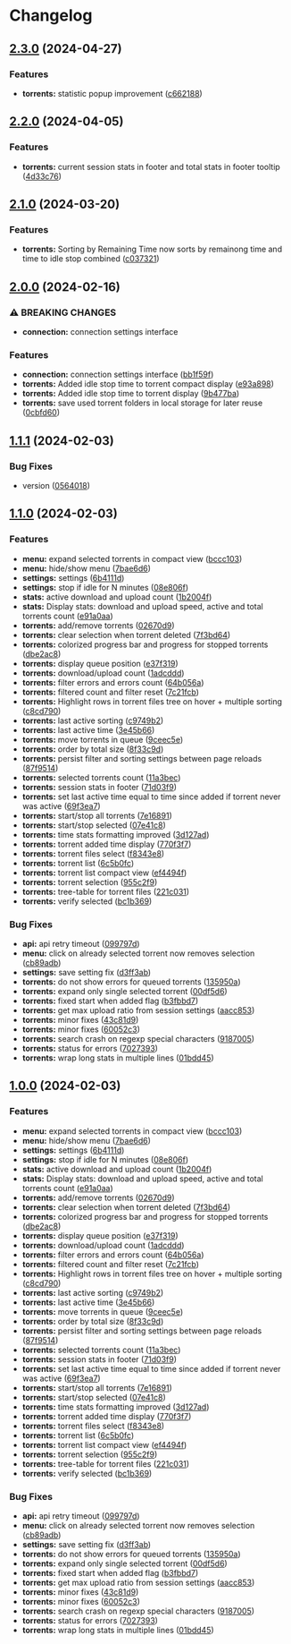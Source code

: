 # Changelog

## [2.3.0](https://github.com/NoNameItem/transmission-client/compare/v2.2.0...v2.3.0) (2024-04-27)


### Features

* **torrents:** statistic popup improvement ([c662188](https://github.com/NoNameItem/transmission-client/commit/c6621888b22c448f414b7076f8862c8401049211))

## [2.2.0](https://github.com/NoNameItem/transmission-client/compare/v2.1.0...v2.2.0) (2024-04-05)


### Features

* **torrents:** current session stats in footer and total stats in footer tooltip ([4d33c76](https://github.com/NoNameItem/transmission-client/commit/4d33c761a4480762b231482bb1716c57dc3a96be))

## [2.1.0](https://github.com/NoNameItem/transmission-client/compare/v2.0.0...v2.1.0) (2024-03-20)


### Features

* **torrents:** Sorting by Remaining Time now sorts by remainong time and time to idle stop combined ([c037321](https://github.com/NoNameItem/transmission-client/commit/c0373216b43533448c25a146074fce0f5129edd3))

## [2.0.0](https://github.com/NoNameItem/transmission-client/compare/v1.1.1...v2.0.0) (2024-02-16)


### ⚠ BREAKING CHANGES

* **connection:** connection settings interface

### Features

* **connection:** connection settings interface ([bb1f59f](https://github.com/NoNameItem/transmission-client/commit/bb1f59ffcc81ac2bb090d9cbae713d98625ba0aa))
* **torrents:** Added idle stop time to torrent compact display ([e93a898](https://github.com/NoNameItem/transmission-client/commit/e93a89812b18e95863daa1e07b8c57ee3ab5ce48))
* **torrents:** Added idle stop time to torrent display ([9b477ba](https://github.com/NoNameItem/transmission-client/commit/9b477baa51f1d768df58ea392ab7c6dde1d9db18))
* **torrents:** save used torrent folders in local storage for later reuse ([0cbfd60](https://github.com/NoNameItem/transmission-client/commit/0cbfd601fe41a4abdcf43ab5a5d55e7cb437557e))

## [1.1.1](https://github.com/NoNameItem/transmission-client/compare/v1.1.0...v1.1.1) (2024-02-03)


### Bug Fixes

* version ([0564018](https://github.com/NoNameItem/transmission-client/commit/0564018edb9d29bc6a3be37bd29065cd1b3fbc23))

## [1.1.0](https://github.com/NoNameItem/transmission-client/compare/v1.0.0...v1.1.0) (2024-02-03)


### Features

* **menu:** expand selected torrents in compact view ([bccc103](https://github.com/NoNameItem/transmission-client/commit/bccc103d89572574a3dbf52d3af67406be9aef46))
* **menu:** hide/show menu ([7bae6d6](https://github.com/NoNameItem/transmission-client/commit/7bae6d68664241a7962b9f09c596034e96e8f257))
* **settings:** settings ([6b4111d](https://github.com/NoNameItem/transmission-client/commit/6b4111d726292de292aa04022e1c2a59ef463886))
* **settings:** stop if idle for N minutes ([08e806f](https://github.com/NoNameItem/transmission-client/commit/08e806fbf1a7b2e90a91bd2a822142bf419bee3f))
* **stats:** active download and upload count ([1b2004f](https://github.com/NoNameItem/transmission-client/commit/1b2004fd4b687e35aee8510f5f60dc72433aaadf))
* **stats:** Display stats: download and upload speed, active and total torrents count ([e91a0aa](https://github.com/NoNameItem/transmission-client/commit/e91a0aa68be93f8338ce3f1a788c06b18fb8dc37))
* **torrents:** add/remove torrents ([02670d9](https://github.com/NoNameItem/transmission-client/commit/02670d926b2bb19eae54756d260b27b93ddcec61))
* **torrents:** clear selection when torrent deleted ([7f3bd64](https://github.com/NoNameItem/transmission-client/commit/7f3bd64d9c222a5ed1b383fd33cb6c80c83855f0))
* **torrents:** colorized progress bar and progress for stopped torrents ([dbe2ac8](https://github.com/NoNameItem/transmission-client/commit/dbe2ac8f7a0b21afe7bae6d2e87ff21b5339dc38))
* **torrents:** display queue position ([e37f319](https://github.com/NoNameItem/transmission-client/commit/e37f3199b37438fd4248e8c54694bd9657683edd))
* **torrents:** download/upload count ([1adcddd](https://github.com/NoNameItem/transmission-client/commit/1adcddd6a7dc98f2df905f4807e94ae493be9901))
* **torrents:** filter errors and errors count ([64b056a](https://github.com/NoNameItem/transmission-client/commit/64b056acb067070b6a933e2612683f5e7b68a974))
* **torrents:** filtered count and filter reset ([7c21fcb](https://github.com/NoNameItem/transmission-client/commit/7c21fcb5badbedf19e7b8a005a0541cab76116cd))
* **torrents:** Highlight rows in torrent files tree on hover + multiple sorting ([c8cd790](https://github.com/NoNameItem/transmission-client/commit/c8cd790aecea161560cb29076051c1b1fa87c757))
* **torrents:** last active sorting ([c9749b2](https://github.com/NoNameItem/transmission-client/commit/c9749b2c8714d7d844b738c241da9e8fca91cb29))
* **torrents:** last active time ([3e45b66](https://github.com/NoNameItem/transmission-client/commit/3e45b66ffd26081c3d3725435495f496458e6096))
* **torrents:** move torrents in queue ([9ceec5e](https://github.com/NoNameItem/transmission-client/commit/9ceec5e55a6b4ae2531e93b685f42ef21a3a4c92))
* **torrents:** order by total size ([8f33c9d](https://github.com/NoNameItem/transmission-client/commit/8f33c9dc7bcd1869b2f330fd19a6fea18af98445))
* **torrents:** persist filter and sorting settings between page reloads ([87f9514](https://github.com/NoNameItem/transmission-client/commit/87f951481fca836deb16e37e417c1a78affa2102))
* **torrents:** selected torrents count ([11a3bec](https://github.com/NoNameItem/transmission-client/commit/11a3bec4b66cc754b0270a347f89b4519fc173d5))
* **torrents:** session stats in footer ([71d03f9](https://github.com/NoNameItem/transmission-client/commit/71d03f90e680cd7873cd1a959b5432c7aca90841))
* **torrents:** set last active time equal to time since added if torrent never was active ([69f3ea7](https://github.com/NoNameItem/transmission-client/commit/69f3ea704becf46fa5b6a5307c899154b62766ac))
* **torrents:** start/stop all torrents ([7e16891](https://github.com/NoNameItem/transmission-client/commit/7e16891da53c3fe33683dac2645b8401e3aaa601))
* **torrents:** start/stop selected ([07e41c8](https://github.com/NoNameItem/transmission-client/commit/07e41c8b5a45bb4c70c3b47aa401575edd1f41a2))
* **torrents:** time stats formatting improved ([3d127ad](https://github.com/NoNameItem/transmission-client/commit/3d127ad3f8d5176b67e0487b7e76a43d2ee7d0f4))
* **torrents:** torrent added time display ([770f3f7](https://github.com/NoNameItem/transmission-client/commit/770f3f75baf493f33957310c42032466d874b4c8))
* **torrents:** torrent files select ([f8343e8](https://github.com/NoNameItem/transmission-client/commit/f8343e89408911f91f2c4fff2531f97ceaacd687))
* **torrents:** torrent list ([6c5b0fc](https://github.com/NoNameItem/transmission-client/commit/6c5b0fcc5bb0f93c8314642d1da4afcf67300aab))
* **torrents:** torrent list compact view ([ef4494f](https://github.com/NoNameItem/transmission-client/commit/ef4494fddc8167175cd4311c184916dfdf79b10c))
* **torrents:** torrent selection ([955c2f9](https://github.com/NoNameItem/transmission-client/commit/955c2f9d69f0ba2d9775e35a9d117533f20aa918))
* **torrents:** tree-table for torrent files ([221c031](https://github.com/NoNameItem/transmission-client/commit/221c031b3f6a0ddf65a7c9cc0fac9a03604a9d93))
* **torrents:** verify selected ([bc1b369](https://github.com/NoNameItem/transmission-client/commit/bc1b36920552af62b584c634cdeae07817298991))


### Bug Fixes

* **api:** api retry timeout ([099797d](https://github.com/NoNameItem/transmission-client/commit/099797da1aaf54300811fbba00db7b10479a4aa8))
* **menu:** click on already selected torrent now removes selection ([cb89adb](https://github.com/NoNameItem/transmission-client/commit/cb89adbf0712ece9a84d64a4372395c6f42ffe3c))
* **settings:** save setting fix ([d3ff3ab](https://github.com/NoNameItem/transmission-client/commit/d3ff3ab09233a8a3ff1642c9f0ea7be3e4688344))
* **torrents:** do not show errors for queued torrents ([135950a](https://github.com/NoNameItem/transmission-client/commit/135950ab20d3ea524748742cce103e83c16e85a4))
* **torrents:** expand only single selected torrent ([00df5d6](https://github.com/NoNameItem/transmission-client/commit/00df5d6b2c5cc9e1396c215a852368aa931d2393))
* **torrents:** fixed start when added flag ([b3fbbd7](https://github.com/NoNameItem/transmission-client/commit/b3fbbd7683939a45f425674e181dab769f4ad934))
* **torrents:** get max upload ratio from session settings ([aacc853](https://github.com/NoNameItem/transmission-client/commit/aacc853513400dcbfc26e774776d357fdd166e39))
* **torrents:** minor fixes ([43c81d9](https://github.com/NoNameItem/transmission-client/commit/43c81d9bdd3489c35909860b25dcafc1aef3cf2d))
* **torrents:** minor fixes ([60052c3](https://github.com/NoNameItem/transmission-client/commit/60052c3540fcc7eac2fed14f43c049bab2a58932))
* **torrents:** search crash on regexp special characters ([9187005](https://github.com/NoNameItem/transmission-client/commit/91870057cafac7dcbccd465e6516bf0ce9bff8fe))
* **torrents:** status for errors ([7027393](https://github.com/NoNameItem/transmission-client/commit/7027393b7d0c9b302497a72d263d5a4d9b01a69e))
* **torrents:** wrap long stats in multiple lines ([01bdd45](https://github.com/NoNameItem/transmission-client/commit/01bdd457fba6d316eddcf8275885d21dc35722d9))

## [1.0.0](https://github.com/NoNameItem/transmission-client/compare/0.0.1...v0.1.0) (2024-02-03)


### Features

* **menu:** expand selected torrents in compact view ([bccc103](https://github.com/NoNameItem/transmission-client/commit/bccc103d89572574a3dbf52d3af67406be9aef46))
* **menu:** hide/show menu ([7bae6d6](https://github.com/NoNameItem/transmission-client/commit/7bae6d68664241a7962b9f09c596034e96e8f257))
* **settings:** settings ([6b4111d](https://github.com/NoNameItem/transmission-client/commit/6b4111d726292de292aa04022e1c2a59ef463886))
* **settings:** stop if idle for N minutes ([08e806f](https://github.com/NoNameItem/transmission-client/commit/08e806fbf1a7b2e90a91bd2a822142bf419bee3f))
* **stats:** active download and upload count ([1b2004f](https://github.com/NoNameItem/transmission-client/commit/1b2004fd4b687e35aee8510f5f60dc72433aaadf))
* **stats:** Display stats: download and upload speed, active and total torrents count ([e91a0aa](https://github.com/NoNameItem/transmission-client/commit/e91a0aa68be93f8338ce3f1a788c06b18fb8dc37))
* **torrents:** add/remove torrents ([02670d9](https://github.com/NoNameItem/transmission-client/commit/02670d926b2bb19eae54756d260b27b93ddcec61))
* **torrents:** clear selection when torrent deleted ([7f3bd64](https://github.com/NoNameItem/transmission-client/commit/7f3bd64d9c222a5ed1b383fd33cb6c80c83855f0))
* **torrents:** colorized progress bar and progress for stopped torrents ([dbe2ac8](https://github.com/NoNameItem/transmission-client/commit/dbe2ac8f7a0b21afe7bae6d2e87ff21b5339dc38))
* **torrents:** display queue position ([e37f319](https://github.com/NoNameItem/transmission-client/commit/e37f3199b37438fd4248e8c54694bd9657683edd))
* **torrents:** download/upload count ([1adcddd](https://github.com/NoNameItem/transmission-client/commit/1adcddd6a7dc98f2df905f4807e94ae493be9901))
* **torrents:** filter errors and errors count ([64b056a](https://github.com/NoNameItem/transmission-client/commit/64b056acb067070b6a933e2612683f5e7b68a974))
* **torrents:** filtered count and filter reset ([7c21fcb](https://github.com/NoNameItem/transmission-client/commit/7c21fcb5badbedf19e7b8a005a0541cab76116cd))
* **torrents:** Highlight rows in torrent files tree on hover + multiple sorting ([c8cd790](https://github.com/NoNameItem/transmission-client/commit/c8cd790aecea161560cb29076051c1b1fa87c757))
* **torrents:** last active sorting ([c9749b2](https://github.com/NoNameItem/transmission-client/commit/c9749b2c8714d7d844b738c241da9e8fca91cb29))
* **torrents:** last active time ([3e45b66](https://github.com/NoNameItem/transmission-client/commit/3e45b66ffd26081c3d3725435495f496458e6096))
* **torrents:** move torrents in queue ([9ceec5e](https://github.com/NoNameItem/transmission-client/commit/9ceec5e55a6b4ae2531e93b685f42ef21a3a4c92))
* **torrents:** order by total size ([8f33c9d](https://github.com/NoNameItem/transmission-client/commit/8f33c9dc7bcd1869b2f330fd19a6fea18af98445))
* **torrents:** persist filter and sorting settings between page reloads ([87f9514](https://github.com/NoNameItem/transmission-client/commit/87f951481fca836deb16e37e417c1a78affa2102))
* **torrents:** selected torrents count ([11a3bec](https://github.com/NoNameItem/transmission-client/commit/11a3bec4b66cc754b0270a347f89b4519fc173d5))
* **torrents:** session stats in footer ([71d03f9](https://github.com/NoNameItem/transmission-client/commit/71d03f90e680cd7873cd1a959b5432c7aca90841))
* **torrents:** set last active time equal to time since added if torrent never was active ([69f3ea7](https://github.com/NoNameItem/transmission-client/commit/69f3ea704becf46fa5b6a5307c899154b62766ac))
* **torrents:** start/stop all torrents ([7e16891](https://github.com/NoNameItem/transmission-client/commit/7e16891da53c3fe33683dac2645b8401e3aaa601))
* **torrents:** start/stop selected ([07e41c8](https://github.com/NoNameItem/transmission-client/commit/07e41c8b5a45bb4c70c3b47aa401575edd1f41a2))
* **torrents:** time stats formatting improved ([3d127ad](https://github.com/NoNameItem/transmission-client/commit/3d127ad3f8d5176b67e0487b7e76a43d2ee7d0f4))
* **torrents:** torrent added time display ([770f3f7](https://github.com/NoNameItem/transmission-client/commit/770f3f75baf493f33957310c42032466d874b4c8))
* **torrents:** torrent files select ([f8343e8](https://github.com/NoNameItem/transmission-client/commit/f8343e89408911f91f2c4fff2531f97ceaacd687))
* **torrents:** torrent list ([6c5b0fc](https://github.com/NoNameItem/transmission-client/commit/6c5b0fcc5bb0f93c8314642d1da4afcf67300aab))
* **torrents:** torrent list compact view ([ef4494f](https://github.com/NoNameItem/transmission-client/commit/ef4494fddc8167175cd4311c184916dfdf79b10c))
* **torrents:** torrent selection ([955c2f9](https://github.com/NoNameItem/transmission-client/commit/955c2f9d69f0ba2d9775e35a9d117533f20aa918))
* **torrents:** tree-table for torrent files ([221c031](https://github.com/NoNameItem/transmission-client/commit/221c031b3f6a0ddf65a7c9cc0fac9a03604a9d93))
* **torrents:** verify selected ([bc1b369](https://github.com/NoNameItem/transmission-client/commit/bc1b36920552af62b584c634cdeae07817298991))


### Bug Fixes

* **api:** api retry timeout ([099797d](https://github.com/NoNameItem/transmission-client/commit/099797da1aaf54300811fbba00db7b10479a4aa8))
* **menu:** click on already selected torrent now removes selection ([cb89adb](https://github.com/NoNameItem/transmission-client/commit/cb89adbf0712ece9a84d64a4372395c6f42ffe3c))
* **settings:** save setting fix ([d3ff3ab](https://github.com/NoNameItem/transmission-client/commit/d3ff3ab09233a8a3ff1642c9f0ea7be3e4688344))
* **torrents:** do not show errors for queued torrents ([135950a](https://github.com/NoNameItem/transmission-client/commit/135950ab20d3ea524748742cce103e83c16e85a4))
* **torrents:** expand only single selected torrent ([00df5d6](https://github.com/NoNameItem/transmission-client/commit/00df5d6b2c5cc9e1396c215a852368aa931d2393))
* **torrents:** fixed start when added flag ([b3fbbd7](https://github.com/NoNameItem/transmission-client/commit/b3fbbd7683939a45f425674e181dab769f4ad934))
* **torrents:** get max upload ratio from session settings ([aacc853](https://github.com/NoNameItem/transmission-client/commit/aacc853513400dcbfc26e774776d357fdd166e39))
* **torrents:** minor fixes ([43c81d9](https://github.com/NoNameItem/transmission-client/commit/43c81d9bdd3489c35909860b25dcafc1aef3cf2d))
* **torrents:** minor fixes ([60052c3](https://github.com/NoNameItem/transmission-client/commit/60052c3540fcc7eac2fed14f43c049bab2a58932))
* **torrents:** search crash on regexp special characters ([9187005](https://github.com/NoNameItem/transmission-client/commit/91870057cafac7dcbccd465e6516bf0ce9bff8fe))
* **torrents:** status for errors ([7027393](https://github.com/NoNameItem/transmission-client/commit/7027393b7d0c9b302497a72d263d5a4d9b01a69e))
* **torrents:** wrap long stats in multiple lines ([01bdd45](https://github.com/NoNameItem/transmission-client/commit/01bdd457fba6d316eddcf8275885d21dc35722d9))
